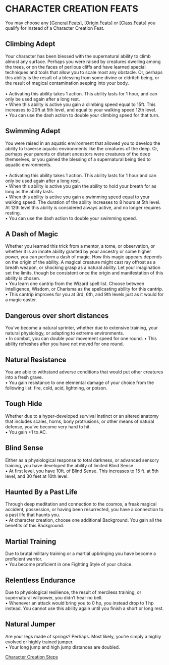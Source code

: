 # CHARACTER CREATION FEATS
You may choose any [[General Feats](https://skroxiousdm.github.io/SkroxiousDM/docs/4.Feats/General%20Feats)], [[Origin Feats](https://skroxiousdm.github.io/SkroxiousDM/docs/4.Feats/Origin%20Feats)] or [[Class Feats](https://skroxiousdm.github.io/SkroxiousDM/docs/4.Feats/Class%20Feats)] you qualify for instead of a Character Creation Feat.

## Climbing Adept  
Your character has been blessed with the supernatural ability to climb almost any surface. Perhaps you were raised by creatures dwelling among the trees, or on the faces of perilous cliffs and have learned special techniques and tools that allow you to scale most any obstacle. Or, perhaps this ability is the result of a blessing from some divine or eldritch being, or the result of magical contamination seeping into your body.<br>  
• Activating this ability takes 1 action. This ability lasts for 1 hour, and can only be used again after a long rest.  
• When this ability is active you gain a climbing speed equal to 15ft. This increases to 20ft at 5th level, and equal to your walking speed 12th level.  
• You can use the dash action to double your climbing speed for that turn.  

## Swimming Adept  
You were raised in an aquatic environment that allowed you to develop the ability to traverse aquatic environments like the creatures of the deep. Or, perhaps your parents or distant ancestors were creatures of the deep themselves, or you gained the blessing of a supernatural being tied to aquatic environments.<br>  
• Activating this ability takes 1 action. This ability lasts for 1 hour and can only be used again after a long rest.  
• When this ability is active you gain the ability to hold your breath for as long as the ability lasts.  
• When this ability is active you gain a swimming speed equal to your walking speed. The duration of the ability increases to 8 hours at 5th level. At 12th level this ability is considered always active, and no longer requires resting.  
• You can use the dash action to double your swimming speed.  

## A Dash of Magic  
Whether you learned this trick from a mentor, a tome, or observation, or whether it is an innate ability granted by your ancestry or some higher power, you can perform a dash of magic. How this magic appears depends on the origin of the ability. A magical creature might cast ray offrost as a breath weapon, or shocking grasp as a natural ability. Let your imagination set the limits, though be consistent once the origin and manifestation of this ability is chosen.<br>
• You learn one cantrip from the Wizard spell list. Choose between Intelligence, Wisdom, or Charisma as the spellcasting ability for this cantrip.
• This cantrip improves for you at 3rd, 6th, and 9th levels just as it would for a magic caster.

## Dangerous over short distances
You’ve become a natural sprinter, whether due to extensive training, your natural physiology, or adapting to extreme environments.<br>
• In combat, you can double your movement speed for one round.
• This ability refreshes after you have not moved for one round.

## Natural Resistance
You are able to withstand adverse conditions that would put other creatures into a fresh grave.<br>
• You gain resistance to one elemental damage of your choice from the following list: fire, cold, acid, lightning, or poison.

## Tough Hide
Whether due to a hyper-developed survival instinct or an altered anatomy that includes scales, horns, bony protrusions, or other means of natural defense, you’ve become very hard to hit.<br>
• You gain +1 to AC.

## Blind Sense
Either as a physiological response to total darkness, or advanced sensory training, you have developed the ability of limited Blind Sense.<br>
• At first level, you have 10ft. of Blind Sense. This increases to 15 ft. at 5th level, and 30 feet at 10th level.

## Haunted By a Past Life
Through deep meditation and connection to the cosmos, a freak magical accident, possession, or having been resurrected, you have a connection to a past life that haunts you.<br>
• At character creation, choose one additional Background. You gain all the benefits of this Background.

## Martial Training
Due to brutal military training or a martial upbringing you have become a proficient warrior.<br>
• You become proficient in one Fighting Style of your choice.

## Relentless Endurance
Due to physiological resilience, the result of merciless training, or supernatural willpower, you didn’t hear no bell.<br>
• Whenever an attack would bring you to 0 hp, you instead drop to 1 hp instead. You cannot use this ability again until you finish a short or long rest.

## Natural Jumper
Are your legs made of springs? Perhaps. Most likely, you’re simply a highly evolved or highly trained jumper.<br>
• Your long jump and high jump distances are doubled.


[Character Creation Steps](https://skroxiousdm.github.io/SkroxiousDM/1.%20Start%20Here/Character%20Creation%20Steps)
